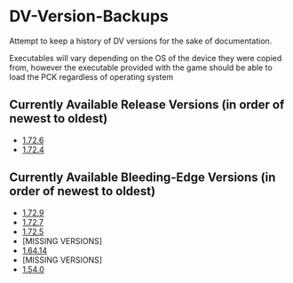 # DV-Version-Backups
Attempt to keep a history of DV versions for the sake of documentation.

Executables will vary depending on the OS of the device they were copied from, however the executable provided with the game should be able to load the PCK regardless of operating system

## Currently Available Release Versions (in order of newest to oldest)
* [1.72.6](https://github.com/rwqfsfasxc100/DV-Version-Backups/releases/tag/untagged-c6f0d25770d421584899)
* [1.72.4](https://github.com/rwqfsfasxc100/DV-Version-Backups/releases/tag/untagged-6aa3eb6e00ccd74bf77a)

## Currently Available Bleeding-Edge Versions (in order of newest to oldest)
* [1.72.9](https://github.com/rwqfsfasxc100/DV-Version-Backups/releases/tag/Bleeding-Edge-1.72.9)
* [1.72.7](https://github.com/rwqfsfasxc100/DV-Version-Backups/releases/tag/Bleeding-Edge-1.72.7)
* [1.72.5](https://github.com/rwqfsfasxc100/DV-Version-Backups/releases/tag/Bleeding-Edge-1.72.5)
* [MISSING VERSIONS]
* [1.64.14](https://github.com/rwqfsfasxc100/DV-Version-Backups/releases/tag/Bleeding-Edge-1.64.14)
* [MISSING VERSIONS]
* [1.54.0](https://github.com/rwqfsfasxc100/DV-Version-Backups/releases/tag/Bleeding-Edge-1.54.0)

